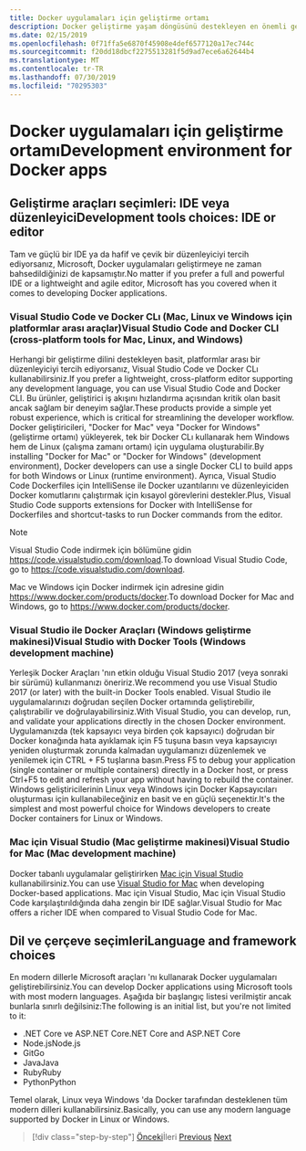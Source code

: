 ```yaml
---
title: Docker uygulamaları için geliştirme ortamı
description: Docker geliştirme yaşam döngüsünü destekleyen en önemli geliştirme aracı seçeneklerini öğrenin.
ms.date: 02/15/2019
ms.openlocfilehash: 0f71ffa5e6870f45908e4def6577120a17ec744c
ms.sourcegitcommit: f20dd18dbcf2275513281f5d9ad7ece6a62644b4
ms.translationtype: MT
ms.contentlocale: tr-TR
ms.lasthandoff: 07/30/2019
ms.locfileid: "70295303"
---
```

# <a name="development-environment-for-docker-apps"></a><span data-ttu-id="accfc-103">Docker uygulamaları için geliştirme ortamı</span><span class="sxs-lookup"><span data-stu-id="accfc-103">Development environment for Docker apps</span></span>

## <a name="development-tools-choices-ide-or-editor"></a><span data-ttu-id="accfc-104">Geliştirme araçları seçimleri: IDE veya düzenleyici</span><span class="sxs-lookup"><span data-stu-id="accfc-104">Development tools choices: IDE or editor</span></span>

<span data-ttu-id="accfc-105">Tam ve güçlü bir IDE ya da hafif ve çevik bir düzenleyiciyi tercih ediyorsanız, Microsoft, Docker uygulamaları geliştirmeye ne zaman bahsedildiğinizi de kapsamıştır.</span><span class="sxs-lookup"><span data-stu-id="accfc-105">No matter if you prefer a full and powerful IDE or a lightweight and agile editor, Microsoft has you covered when it comes to developing Docker applications.</span></span>

### <a name="visual-studio-code-and-docker-cli-cross-platform-tools-for-mac-linux-and-windows"></a><span data-ttu-id="accfc-106">Visual Studio Code ve Docker CLı (Mac, Linux ve Windows için platformlar arası araçlar)</span><span class="sxs-lookup"><span data-stu-id="accfc-106">Visual Studio Code and Docker CLI (cross-platform tools for Mac, Linux, and Windows)</span></span>

<span data-ttu-id="accfc-107">Herhangi bir geliştirme dilini destekleyen basit, platformlar arası bir düzenleyiciyi tercih ediyorsanız, Visual Studio Code ve Docker CLı kullanabilirsiniz.</span><span class="sxs-lookup"><span data-stu-id="accfc-107">If you prefer a lightweight, cross-platform editor supporting any development language, you can use Visual Studio Code and Docker CLI.</span></span> <span data-ttu-id="accfc-108">Bu ürünler, geliştirici iş akışını hızlandırma açısından kritik olan basit ancak sağlam bir deneyim sağlar.</span><span class="sxs-lookup"><span data-stu-id="accfc-108">These products provide a simple yet robust experience, which is critical for streamlining the developer workflow.</span></span> <span data-ttu-id="accfc-109">Docker geliştiricileri, "Docker for Mac" veya "Docker for Windows" (geliştirme ortamı) yükleyerek, tek bir Docker CLı kullanarak hem Windows hem de Linux (çalışma zamanı ortamı) için uygulama oluşturabilir.</span><span class="sxs-lookup"><span data-stu-id="accfc-109">By installing "Docker for Mac" or "Docker for Windows" (development environment), Docker developers can use a single Docker CLI to build apps for both Windows or Linux (runtime environment).</span></span> <span data-ttu-id="accfc-110">Ayrıca, Visual Studio Code Dockerfiles için IntelliSense ile Docker uzantılarını ve düzenleyiciden Docker komutlarını çalıştırmak için kısayol görevlerini destekler.</span><span class="sxs-lookup"><span data-stu-id="accfc-110">Plus, Visual Studio Code supports extensions for Docker with IntelliSense for Dockerfiles and shortcut-tasks to run Docker commands from the editor.</span></span>

> [!NOTE]
>
> <span data-ttu-id="accfc-111">Visual Studio Code indirmek için bölümüne gidin <https://code.visualstudio.com/download>.</span><span class="sxs-lookup"><span data-stu-id="accfc-111">To download Visual Studio Code, go to <https://code.visualstudio.com/download>.</span></span>
>
> <span data-ttu-id="accfc-112">Mac ve Windows için Docker indirmek için adresine gidin <https://www.docker.com/products/docker>.</span><span class="sxs-lookup"><span data-stu-id="accfc-112">To download Docker for Mac and Windows, go to <https://www.docker.com/products/docker>.</span></span>

### <a name="visual-studio-with-docker-tools-windows-development-machine"></a><span data-ttu-id="accfc-113">Visual Studio ile Docker Araçları (Windows geliştirme makinesi)</span><span class="sxs-lookup"><span data-stu-id="accfc-113">Visual Studio with Docker Tools (Windows development machine)</span></span>

<span data-ttu-id="accfc-114">Yerleşik Docker Araçları 'nın etkin olduğu Visual Studio 2017 (veya sonraki bir sürümü) kullanmanızı öneririz.</span><span class="sxs-lookup"><span data-stu-id="accfc-114">We recommend you use Visual Studio 2017 (or later) with the built-in Docker Tools enabled.</span></span> <span data-ttu-id="accfc-115">Visual Studio ile uygulamalarınızı doğrudan seçilen Docker ortamında geliştirebilir, çalıştırabilir ve doğrulayabilirsiniz.</span><span class="sxs-lookup"><span data-stu-id="accfc-115">With Visual Studio, you can develop, run, and validate your applications directly in the chosen Docker environment.</span></span> <span data-ttu-id="accfc-116">Uygulamanızda (tek kapsayıcı veya birden çok kapsayıcı) doğrudan bir Docker konağında hata ayıklamak için F5 tuşuna basın veya kapsayıcıyı yeniden oluşturmak zorunda kalmadan uygulamanızı düzenlemek ve yenilemek için CTRL + F5 tuşlarına basın.</span><span class="sxs-lookup"><span data-stu-id="accfc-116">Press F5 to debug your application (single container or multiple containers) directly in a Docker host, or press Ctrl+F5 to edit and refresh your app without having to rebuild the container.</span></span> <span data-ttu-id="accfc-117">Windows geliştiricilerinin Linux veya Windows için Docker Kapsayıcıları oluşturması için kullanabileceğiniz en basit ve en güçlü seçenektir.</span><span class="sxs-lookup"><span data-stu-id="accfc-117">It's the simplest and most powerful choice for Windows developers to create Docker containers for Linux or Windows.</span></span>

### <a name="visual-studio-for-mac-mac-development-machine"></a><span data-ttu-id="accfc-118">Mac için Visual Studio (Mac geliştirme makinesi)</span><span class="sxs-lookup"><span data-stu-id="accfc-118">Visual Studio for Mac (Mac development machine)</span></span>

<span data-ttu-id="accfc-119">Docker tabanlı uygulamalar geliştirirken [Mac için Visual Studio](https://visualstudio.microsoft.com/vs/mac/?utm_medium=microsoft&utm_source=docs.microsoft.com&utm_campaign=inline+link) kullanabilirsiniz.</span><span class="sxs-lookup"><span data-stu-id="accfc-119">You can use [Visual Studio for Mac](https://visualstudio.microsoft.com/vs/mac/?utm_medium=microsoft&utm_source=docs.microsoft.com&utm_campaign=inline+link) when developing Docker-based applications.</span></span> <span data-ttu-id="accfc-120">Mac için Visual Studio, Mac için Visual Studio Code karşılaştırıldığında daha zengin bir IDE sağlar.</span><span class="sxs-lookup"><span data-stu-id="accfc-120">Visual Studio for Mac offers a richer IDE when compared to Visual Studio Code for Mac.</span></span>

## <a name="language-and-framework-choices"></a><span data-ttu-id="accfc-121">Dil ve çerçeve seçimleri</span><span class="sxs-lookup"><span data-stu-id="accfc-121">Language and framework choices</span></span>

<span data-ttu-id="accfc-122">En modern dillerle Microsoft araçları 'nı kullanarak Docker uygulamaları geliştirebilirsiniz.</span><span class="sxs-lookup"><span data-stu-id="accfc-122">You can develop Docker applications using Microsoft tools with most modern languages.</span></span> <span data-ttu-id="accfc-123">Aşağıda bir başlangıç listesi verilmiştir ancak bunlarla sınırlı değilsiniz:</span><span class="sxs-lookup"><span data-stu-id="accfc-123">The following is an initial list, but you're not limited to it:</span></span>

- <span data-ttu-id="accfc-124">.NET Core ve ASP.NET Core</span><span class="sxs-lookup"><span data-stu-id="accfc-124">.NET Core and ASP.NET Core</span></span>
- <span data-ttu-id="accfc-125">Node.js</span><span class="sxs-lookup"><span data-stu-id="accfc-125">Node.js</span></span>
- <span data-ttu-id="accfc-126">Git</span><span class="sxs-lookup"><span data-stu-id="accfc-126">Go</span></span>
- <span data-ttu-id="accfc-127">Java</span><span class="sxs-lookup"><span data-stu-id="accfc-127">Java</span></span>
- <span data-ttu-id="accfc-128">Ruby</span><span class="sxs-lookup"><span data-stu-id="accfc-128">Ruby</span></span>
- <span data-ttu-id="accfc-129">Python</span><span class="sxs-lookup"><span data-stu-id="accfc-129">Python</span></span>

<span data-ttu-id="accfc-130">Temel olarak, Linux veya Windows 'da Docker tarafından desteklenen tüm modern dilleri kullanabilirsiniz.</span><span class="sxs-lookup"><span data-stu-id="accfc-130">Basically, you can use any modern language supported by Docker in Linux or Windows.</span></span>

>[!div class="step-by-step"]
><span data-ttu-id="accfc-131">[Önceki](deploy-azure-kubernetes-service.md)İleri
>[](docker-apps-inner-loop-workflow.md)</span><span class="sxs-lookup"><span data-stu-id="accfc-131">[Previous](deploy-azure-kubernetes-service.md)
[Next](docker-apps-inner-loop-workflow.md)</span></span>
